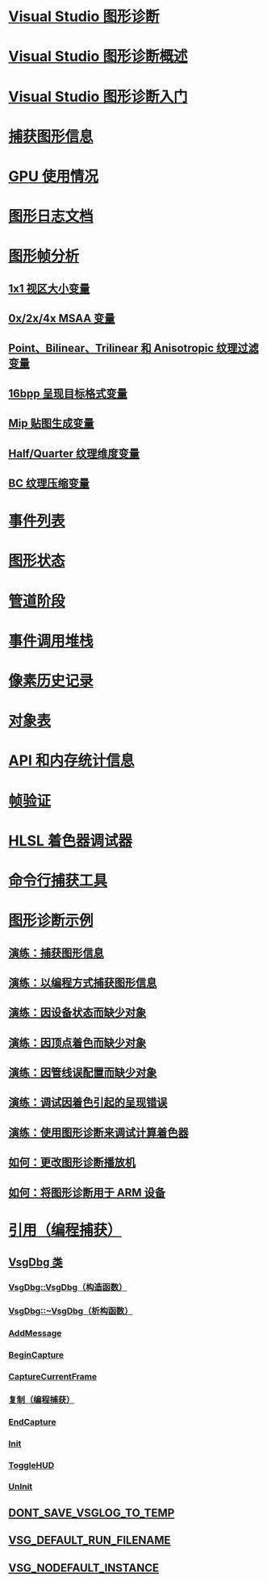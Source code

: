 # [Visual Studio 图形诊断](visual-studio-graphics-diagnostics.md)
# [Visual Studio 图形诊断概述](overview-of-visual-studio-graphics-diagnostics.md)
# [Visual Studio 图形诊断入门](getting-started-with-visual-studio-graphics-diagnostics.md)
# [捕获图形信息](capturing-graphics-information.md)
# [GPU 使用情况](gpu-usage.md)
# [图形日志文档](graphics-log-document.md)
# [图形帧分析](graphics-frame-analysis.md)
## [1x1 视区大小变量](1x1-viewport-size-variant.md)
## [0x/2x/4x MSAA 变量](0x-2x-4x-msaa-variants.md)
## [Point、Bilinear、Trilinear 和 Anisotropic 纹理过滤变量](point-bilinear-trilinear-and-anisotropic-texture-filtering-variants.md)
## [16bpp 呈现目标格式变量](16bpp-render-target-format-variant.md)
## [Mip 贴图生成变量](mip-map-generation-variant.md)
## [Half/Quarter 纹理维度变量](half-quarter-texture-dimensions-variant.md)
## [BC 纹理压缩变量](bc-texture-compression-variant.md)
# [事件列表](graphics-event-list.md)
# [图形状态](graphics-state.md)
# [管道阶段](graphics-pipeline-stages.md)
# [事件调用堆栈](graphics-event-call-stack.md)
# [像素历史记录](graphics-pixel-history.md)
# [对象表](graphics-object-table.md)
# [API 和内存统计信息](graphics-api-and-memory-statistics.md)
# [帧验证](graphics-frame-validation.md)
# [HLSL 着色器调试器](hlsl-shader-debugger.md)
# [命令行捕获工具](command-line-capture-tool.md)
# [图形诊断示例](graphics-diagnostics-examples.md)
## [演练：捕获图形信息](walkthrough-capturing-graphics-information.md)
## [演练：以编程方式捕获图形信息](walkthrough-capturing-graphics-information-programmatically.md)
## [演练：因设备状态而缺少对象](walkthrough-missing-objects-due-to-device-state.md)
## [演练：因顶点着色而缺少对象](walkthrough-missing-objects-due-to-vertex-shading.md)
## [演练：因管线误配置而缺少对象](walkthrough-missing-objects-due-to-misconfigured-pipeline.md)
## [演练：调试因着色引起的呈现错误](walkthrough-debugging-rendering-errors-due-to-shading.md)
## [演练：使用图形诊断来调试计算着色器](walkthrough-using-graphics-diagnostics-to-debug-a-compute-shader.md)
## [如何：更改图形诊断播放机](how-to-change-the-graphics-diagnostics-playback-machine.md)
## [如何：将图形诊断用于 ARM 设备](how-to-use-graphics-diagnostics-with-an-arm-device.md)
# [引用（编程捕获）](reference-programmatic-capture.md)
## [VsgDbg 类](vsgdbg-class.md)
### [VsgDbg::VsgDbg（构造函数）](vsgdbg-vsgdbg-constructor.md)
### [VsgDbg::~VsgDbg（析构函数）](vsgdbg-tilde-vsgdbg-destructor.md)
### [AddMessage](addmessage.md)
### [BeginCapture](begincapture.md)
### [CaptureCurrentFrame](capturecurrentframe.md)
### [复制（编程捕获）](copy-programmatic-capture.md)
### [EndCapture](endcapture.md)
### [Init](init.md)
### [ToggleHUD](togglehud.md)
### [UnInit](uninit.md)
## [DONT_SAVE_VSGLOG_TO_TEMP](dont-save-vsglog-to-temp.md)
## [VSG_DEFAULT_RUN_FILENAME](vsg-default-run-filename.md)
## [VSG_NODEFAULT_INSTANCE](vsg-nodefault-instance.md)

